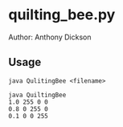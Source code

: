 # quilting_bee.py

Author: Anthony Dickson

## Usage

```shell
java QulitingBee <filename>
```

```shell
java QuiltingBee
1.0 255 0 0
0.8 0 255 0
0.1 0 0 255
```